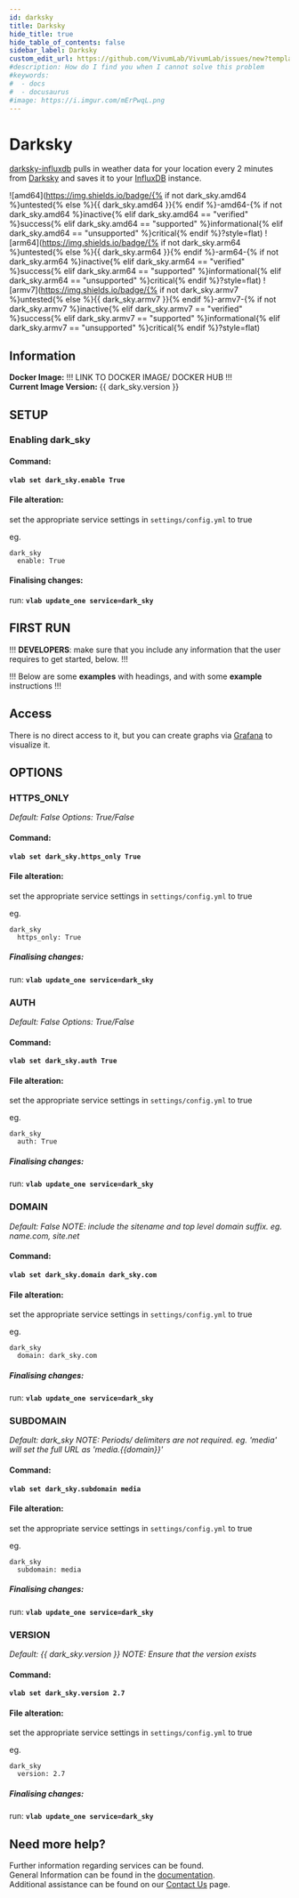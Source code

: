 ```yaml
---
id: darksky
title: Darksky
hide_title: true
hide_table_of_contents: false
sidebar_label: Darksky
custom_edit_url: https://github.com/VivumLab/VivumLab/issues/new?template=documentation.md
#description: How do I find you when I cannot solve this problem
#keywords:
#  - docs
#  - docusaurus
#image: https://i.imgur.com/mErPwqL.png
---
```


# Darksky

[darksky-influxdb](https://github.com/ErwinSteffens/darksky-influxdb) pulls in weather data for your location every 2 minutes from [Darksky](http://darksky.net/) and saves it to your [InfluxDB](tick) instance.

![amd64](https://img.shields.io/badge/{% if not dark_sky.amd64 %}untested{% else %}{{ dark_sky.amd64 }}{% endif %}-amd64-{% if not dark_sky.amd64 %}inactive{% elif dark_sky.amd64 == "verified" %}success{% elif dark_sky.amd64 == "supported" %}informational{% elif dark_sky.amd64 == "unsupported" %}critical{% endif %}?style=flat)
![arm64](https://img.shields.io/badge/{% if not dark_sky.arm64 %}untested{% else %}{{ dark_sky.arm64 }}{% endif %}-arm64-{% if not dark_sky.arm64 %}inactive{% elif dark_sky.arm64 == "verified" %}success{% elif dark_sky.arm64 == "supported" %}informational{% elif dark_sky.arm64 == "unsupported" %}critical{% endif %}?style=flat)
![armv7](https://img.shields.io/badge/{% if not dark_sky.armv7 %}untested{% else %}{{ dark_sky.armv7 }}{% endif %}-armv7-{% if not dark_sky.armv7 %}inactive{% elif dark_sky.armv7 == "verified" %}success{% elif dark_sky.armv7 == "supported" %}informational{% elif dark_sky.armv7 == "unsupported" %}critical{% endif %}?style=flat)

## Information


**Docker Image:** !!! LINK TO DOCKER IMAGE/ DOCKER HUB !!!  
**Current Image Version:** {{ dark_sky.version }}

## SETUP

### Enabling dark_sky

#### Command:

**`vlab set dark_sky.enable True`**

#### File alteration:

set the appropriate service settings in `settings/config.yml` to true

eg.
```
dark_sky
  enable: True
```

#### Finalising changes:

run: **`vlab update_one service=dark_sky`**

## FIRST RUN

!!! **DEVELOPERS**: make sure that you include any information that the user requires to get started, below. !!!

!!! Below are some **examples** with headings, and with some **example** instructions !!!

## Access

There is no direct access to it, but you can create graphs via [Grafana](grafana) to visualize it.

## OPTIONS

### HTTPS_ONLY
*Default: False*
*Options: True/False*

#### Command:

**`vlab set dark_sky.https_only True`**

#### File alteration:

set the appropriate service settings in `settings/config.yml` to true

eg.
```
dark_sky
  https_only: True
```

##### Finalising changes:

run: **`vlab update_one service=dark_sky`**

### AUTH
*Default: False*
*Options: True/False*

#### Command:

**`vlab set dark_sky.auth True`**

#### File alteration:

set the appropriate service settings in `settings/config.yml` to true

eg.
```
dark_sky
  auth: True
```

##### Finalising changes:

run: **`vlab update_one service=dark_sky`**

### DOMAIN
*Default: False*
*NOTE: include the sitename and top level domain suffix. eg. name.com, site.net*

#### Command:

**`vlab set dark_sky.domain dark_sky.com`**

#### File alteration:

set the appropriate service settings in `settings/config.yml` to true

eg.
```
dark_sky
  domain: dark_sky.com
```

##### Finalising changes:

run: **`vlab update_one service=dark_sky`**

### SUBDOMAIN
*Default: dark_sky*
*NOTE: Periods/ delimiters are not required. eg. 'media' will set the full URL as 'media.{{domain}}'*

#### Command:

**`vlab set dark_sky.subdomain media`**

#### File alteration:

set the appropriate service settings in `settings/config.yml` to true

eg.
```
dark_sky
  subdomain: media
```

##### Finalising changes:

run: **`vlab update_one service=dark_sky`**

### VERSION
*Default: {{  dark_sky.version  }}*
*NOTE: Ensure that the version exists*

#### Command:

**`vlab set dark_sky.version 2.7`**

#### File alteration:

set the appropriate service settings in `settings/config.yml` to true

eg.
```
dark_sky
  version: 2.7
```

##### Finalising changes:

run: **`vlab update_one service=dark_sky`**

## Need more help?
Further information regarding services can be found. \
General Information can be found in the [documentation](https://docs.vivumlab.com). \
Additional assistance can be found on our [Contact Us](https://docs.vivumlab.com/Contact-us) page.
